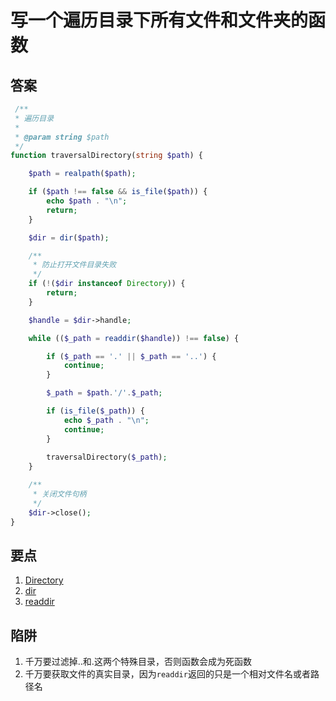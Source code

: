 # 写一个遍历目录下所有文件和文件夹的函数 #

## 答案 ##

```php
 /**
 * 遍历目录
 *
 * @param string $path
 */
function traversalDirectory(string $path) {

    $path = realpath($path);

    if ($path !== false && is_file($path)) {
        echo $path . "\n";
        return;
    }

    $dir = dir($path);

    /**
     * 防止打开文件目录失败
     */
    if (!($dir instanceof Directory)) {
        return;
    }

    $handle = $dir->handle;

    while (($_path = readdir($handle)) !== false) {

        if ($_path == '.' || $_path == '..') {
            continue;
        }

        $_path = $path.'/'.$_path;

        if (is_file($_path)) {
            echo $_path . "\n";
            continue;
        }
            
        traversalDirectory($_path);
    }

    /**
     * 关闭文件句柄
     */
    $dir->close();
}

```

## 要点 ##
1. [Directory](http://php.net/zh/manual/class.directory.php)
2. [dir](http://php.net/zh/manual/function.dir.php)
3. [readdir](http://php.net/zh/manual/function.readdir.php)

## 陷阱  ##
1. 千万要过滤掉..和.这两个特殊目录，否则函数会成为死函数
2. 千万要获取文件的真实目录，因为`readdir`返回的只是一个相对文件名或者路径名
